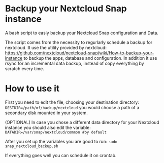 # Backup your Nextcloud Snap instance
A bash script to easly backup your Nextcloud Snap configuration and Data.

The script comes from the necessity to regurlarly schedule a backup for nextcloud.
It use the utility provided by nextcloud:
https://github.com/nextcloud/nextcloud-snap/wiki/How-to-backup-your-instance
to backup the apps, database and configuration.
In addition it use rsync for an incremental data backup, instead of copy everything by scratch every time.


# How to use it
First you need to edit the file, choosing your destination directory:
`DESTDIR=/path/of/backup/nextcloud`
you would choose a path of a secondary disk mounted in your system.

(OPTIONAL) In case you chose a different data directory for your Nextcloud instance you should also edit the variable:
`DATADIR=/var/snap/nextcloud/common #by default`

After you set up the variables you are good to run:
`sudo snap_nextcloud_backup.sh`

If everything goes well you can schedule it on crontab.
